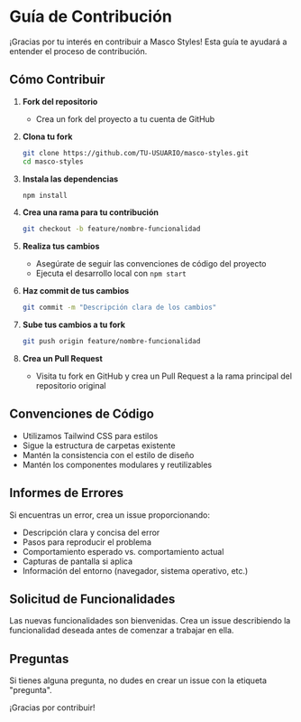 # Guía de Contribución

¡Gracias por tu interés en contribuir a Masco Styles! Esta guía te ayudará a entender el proceso de contribución.

## Cómo Contribuir

1. **Fork del repositorio**
   - Crea un fork del proyecto a tu cuenta de GitHub

2. **Clona tu fork**
   ```bash
   git clone https://github.com/TU-USUARIO/masco-styles.git
   cd masco-styles
   ```

3. **Instala las dependencias**
   ```bash
   npm install
   ```

4. **Crea una rama para tu contribución**
   ```bash
   git checkout -b feature/nombre-funcionalidad
   ```

5. **Realiza tus cambios**
   - Asegúrate de seguir las convenciones de código del proyecto
   - Ejecuta el desarrollo local con `npm start`

6. **Haz commit de tus cambios**
   ```bash
   git commit -m "Descripción clara de los cambios"
   ```

7. **Sube tus cambios a tu fork**
   ```bash
   git push origin feature/nombre-funcionalidad
   ```

8. **Crea un Pull Request**
   - Visita tu fork en GitHub y crea un Pull Request a la rama principal del repositorio original

## Convenciones de Código

- Utilizamos Tailwind CSS para estilos
- Sigue la estructura de carpetas existente
- Mantén la consistencia con el estilo de diseño
- Mantén los componentes modulares y reutilizables

## Informes de Errores

Si encuentras un error, crea un issue proporcionando:
- Descripción clara y concisa del error
- Pasos para reproducir el problema
- Comportamiento esperado vs. comportamiento actual
- Capturas de pantalla si aplica
- Información del entorno (navegador, sistema operativo, etc.)

## Solicitud de Funcionalidades

Las nuevas funcionalidades son bienvenidas. Crea un issue describiendo la funcionalidad deseada antes de comenzar a trabajar en ella.

## Preguntas

Si tienes alguna pregunta, no dudes en crear un issue con la etiqueta "pregunta".

¡Gracias por contribuir!
